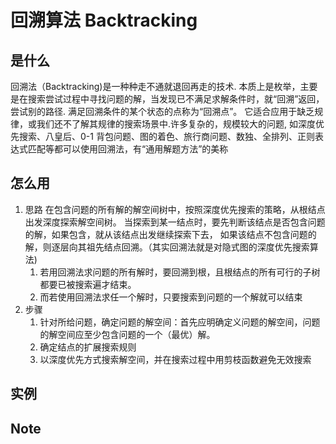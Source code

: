# 回溯算法 Backtracking
## 是什么
回溯法（Backtracking)是一种种走不通就退回再走的技术.
本质上是枚举，主要是在搜索尝试过程中寻找问题的解，当发现已不满足求解条件时，就“回溯”返回，尝试别的路径.
满足回溯条件的某个状态的点称为“回溯点”。
它适合应用于缺乏规律，或我们还不了解其规律的搜索场景中.许多复杂的，规模较大的问题, 如深度优先搜索、八皇后、0-1 背包问题、图的着色、旅行商问题、数独、全排列、正则表达式匹配等都可以使用回溯法，有“通用解题方法”的美称 

## 怎么用
1. 思路
在包含问题的所有解的解空间树中，按照深度优先搜索的策略，从根结点出发深度探索解空间树。
当探索到某一结点时，要先判断该结点是否包含问题的解，如果包含，就从该结点出发继续探索下去，
如果该结点不包含问题的解，则逐层向其祖先结点回溯。（其实回溯法就是对隐式图的深度优先搜索算法)
    1. 若用回溯法求问题的所有解时，要回溯到根，且根结点的所有可行的子树都要已被搜索遍才结束。
    2. 而若使用回溯法求任一个解时，只要搜索到问题的一个解就可以结束
2. 步骤
    1. 针对所给问题，确定问题的解空间：首先应明确定义问题的解空间，问题的解空间应至少包含问题的一个（最优）解。
    2. 确定结点的扩展搜索规则
    3. 以深度优先方式搜索解空间，并在搜索过程中用剪枝函数避免无效搜索
 
    
## 实例

   
## Note


